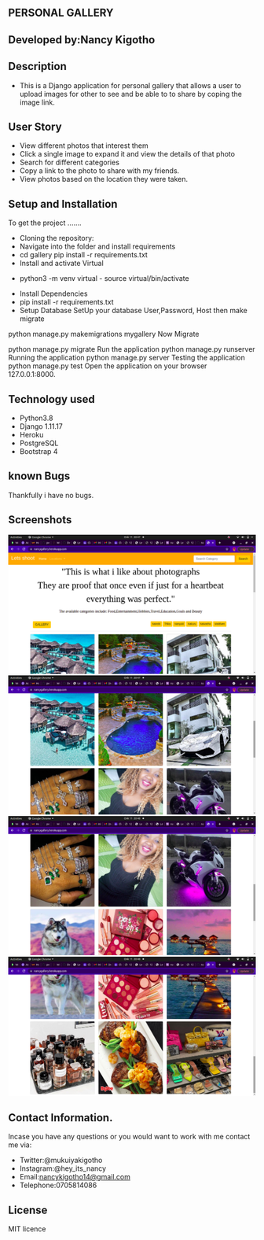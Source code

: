 ## PERSONAL GALLERY
## Developed by:Nancy Kigotho
## Description
* This is a Django application for personal gallery that allows a user to upload images for other to see and be able to to share by coping the image link.
## User Story
* View different photos that interest them
* Click a single image to expand it and view the details of that photo
* Search for different categories
* Copy a link to the photo to share with my friends.
* View photos based on the location they were taken.
## Setup and Installation
To get the project .......

* Cloning the repository:
* Navigate into the folder and install requirements
* cd gallery pip install -r requirements.txt 
* Install and activate Virtual
 - python3 -m venv virtual - source virtual/bin/activate  
* Install Dependencies
* pip install -r requirements.txt 
* Setup Database
SetUp your database User,Password, Host then make migrate

python manage.py makemigrations    mygallery 
Now Migrate

python manage.py migrate 
Run the application
python manage.py runserver 
Running the application
python manage.py server 
Testing the application
python manage.py test 
Open the application on your browser 127.0.0.1:8000.

## Technology used
* Python3.8
* Django 1.11.17
* Heroku
* PostgreSQL
* Bootstrap 4

## known Bugs
Thankfully i have no bugs.

## Screenshots
![alt text](screenshots/pic1.png)
![alt text](screenshots/pic2.png)
![alt text](screenshots/pic3.png)
![alt text](screenshots/pic4.png)

## Contact Information.
Incase you have any questions or you would want to work with me contact me via:
* Twitter:@mukuiyakigotho
* Instagram:@hey_its_nancy
* Email:nancykigotho14@gmail.com
* Telephone:0705814086 


## License
MIT licence